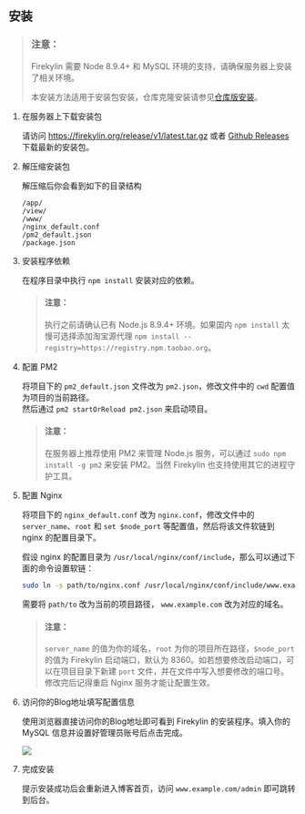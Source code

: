 ## 安装

> ### 注意：
> Firekylin 需要 Node 8.9.4+ 和 MySQL 环境的支持，请确保服务器上安装了相关环境。
>
> 本安装方法适用于安装包安装，仓库克隆安装请参见[仓库版安装](https://github.com/75team/firekylin/wiki/仓库版安装)。

1. 在服务器上下载安装包
  
    请访问 https://firekylin.org/release/v1/latest.tar.gz 或者 [Github Releases](https://github.com/75team/firekylin/releases) 下载最新的安装包。

2. 解压缩安装包

    解压缩后你会看到如下的目录结构

    ```
    /app/
    /view/
    /www/
    /nginx_default.conf
    /pm2_default.json
    /package.json
    ```

3. 安装程序依赖

    在程序目录中执行 `npm install` 安装对应的依赖。

    > #### 注意：
    > 执行之前请确认已有 Node.js 8.9.4+ 环境。如果国内 `npm install` 太慢可选择添加淘宝源代理 `npm install --registry=https://registry.npm.taobao.org`。
  
4. 配置 PM2
  
    将项目下的 `pm2_default.json` 文件改为 `pm2.json`，修改文件中的 `cwd` 配置值为项目的当前路径。  
    然后通过 `pm2 startOrReload pm2.json` 来启动项目。

    > #### 注意：
    > 在服务器上推荐使用 PM2 来管理 Node.js 服务，可以通过 `sudo npm install -g pm2` 来安装 PM2。当然 Firekylin 也支持使用其它的进程守护工具。

5. 配置 Nginx

    将项目下的 `nginx_default.conf` 改为 `nginx.conf`，修改文件中的 `server_name`、`root` 和 `set $node_port` 等配置值，然后将该文件软链到 nginx 的配置目录下。

    假设 nginx 的配置目录为 `/usr/local/nginx/conf/include`，那么可以通过下面的命令设置软链：

    ```sh
    sudo ln -s path/to/nginx.conf /usr/local/nginx/conf/include/www.example.com.conf
    ```

    需要将 `path/to` 改为当前的项目路径， `www.example.com` 改为对应的域名。

    > #### 注意：
    > `server_name` 的值为你的域名，`root` 为你的项目所在路径，`$node_port` 的值为 Firekylin 启动端口，默认为 8360。如若想要修改启动端口，可以在项目目录下新建 `port` 文件，并在文件中写入想要修改的端口号。
    > 修改完后记得重启 Nginx 服务才能让配置生效。

6. 访问你的Blog地址填写配置信息

    使用浏览器直接访问你的Blog地址即可看到 Firekylin 的安装程序。填入你的 MySQL 信息并设置好管理员账号后点击完成。

    ![](http://p0.qhimg.com/t01213812a02a4b8958.png)

7. 完成安装

    提示安装成功后会重新进入博客首页，访问 `www.example.com/admin` 即可跳转到后台。